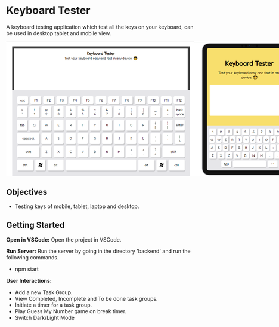 # Keyboard Tester

A keyboard testing application which test all the keys on your keyboard, can be used in desktop tablet and mobile view.
<!-- -->
<!-- -->
<div style="display:flex;">
    <img src="screenshots/Capture1.PNG" alt="Screenshot 2" width="600"">
    <img src="screenshots/Capture2.PNG" alt="Screenshot 2" width="300"">
    <img src="screenshots/Capture3.PNG" alt="Screenshot 2" width="200"">
</div>

## Objectives

- Testing keys of mobile, tablet, laptop and desktop.

## Getting Started

**Open in VSCode:**
Open the project in VSCode.

**Run Server:**
Run the server by going in the directory 'backend' and run the following commands.

- npm start

**User Interactions:**

- Add a new Task Group.
- View Completed, Incomplete and To be done task groups.
- Initiate a timer for a task group.
- Play Guess My Number game on break timer.
- Switch Dark/Light Mode
